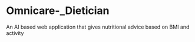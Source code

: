 # Omnicare-_Dietician
An AI based web application that gives nutritional advice based on BMI and activity 
